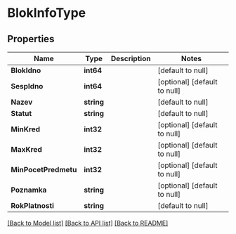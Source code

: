 # BlokInfoType

## Properties
Name | Type | Description | Notes
------------ | ------------- | ------------- | -------------
**BlokIdno** | **int64** |  | [default to null]
**SespIdno** | **int64** |  | [optional] [default to null]
**Nazev** | **string** |  | [default to null]
**Statut** | **string** |  | [default to null]
**MinKred** | **int32** |  | [optional] [default to null]
**MaxKred** | **int32** |  | [optional] [default to null]
**MinPocetPredmetu** | **int32** |  | [optional] [default to null]
**Poznamka** | **string** |  | [optional] [default to null]
**RokPlatnosti** | **string** |  | [default to null]

[[Back to Model list]](../README.md#documentation-for-models) [[Back to API list]](../README.md#documentation-for-api-endpoints) [[Back to README]](../README.md)

